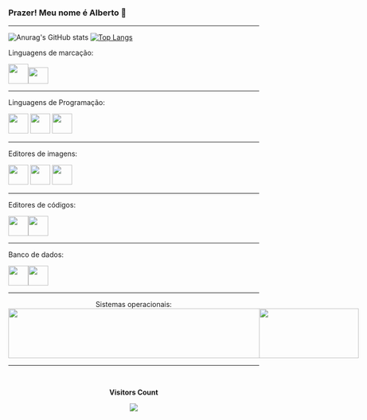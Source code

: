 ### Prazer! Meu nome é Alberto 👋

<!--
**Alberto-MeloL/Alberto-MeloL** is a ✨ _special_ ✨ repository because its `README.md` (this file) appears on your GitHub profile.

Here are some ideas to get you started:

- 🔭 I’m currently working on ...
- 🌱 I’m currently learning ...
- 👯 I’m looking to collaborate on ...
- 🤔 I’m looking for help with ...
- 💬 Ask me about ...
- 📫 How to reach me: ...
- 😄 Pronouns: ...
- ⚡ Fun fact: ...
-->
<hr>

![Anurag's GitHub stats](https://github-readme-stats.vercel.app/api?username=Alberto-MeloL&show_icons=true&theme=dark)     [![Top Langs](https://github-readme-stats.vercel.app/api/top-langs/?username=Alberto-MeloL&layout=donut&icons=true&theme=dark)](https://github.com/Alberto-MeloL/github-readme-stats)
  
  
  <div style="display: inline_block">
    <p>Linguagens de marcação:</p>
            <img src="https://cdn.jsdelivr.net/gh/devicons/devicon/icons/css3/css3-original-wordmark.svg" width="40" height="40"/><img src="https://cdn.jsdelivr.net/gh/devicons/devicon/icons/html5/html5-original.svg" width="40" height="33" />
    <hr>
    <p>Linguagens de Programação:</p>
           <img src="https://cdn.jsdelivr.net/gh/devicons/devicon/icons/java/java-plain-wordmark.svg" width="40" height="40" /> <img src="https://cdn.jsdelivr.net/gh/devicons/devicon/icons/javascript/javascript-original.svg" width="40" height="40"/>
            <img src="https://cdn.jsdelivr.net/gh/devicons/devicon/icons/php/php-original.svg" width="40" height="40"/>
    <hr>
    <p>Editores de imagens:</p>
    <img src="https://cdn.jsdelivr.net/gh/devicons/devicon/icons/gimp/gimp-original-wordmark.svg" width="40" height="40"/>
            <img src="https://cdn.jsdelivr.net/gh/devicons/devicon/icons/canva/canva-original.svg" width="40" height="40"/>
            <img src="https://cdn.jsdelivr.net/gh/devicons/devicon/icons/figma/figma-original.svg" width="40" height="40"/>
    <hr>
    <p>Editores de códigos:</p>
      <img src="https://cdn.jsdelivr.net/gh/devicons/devicon/icons/vscode/vscode-original-wordmark.svg" width="40" height="40"/><img src="https://cdn.jsdelivr.net/gh/devicons/devicon/icons/phpstorm/phpstorm-plain-wordmark.svg" width="40" height="40"/>
   </div>    

   <hr>
   <p>Banco de dados:</p>
   
   <img src="https://cdn.jsdelivr.net/gh/devicons/devicon/icons/mysql/mysql-original-wordmark.svg" width="40" height="40"/><img src="https://cdn.jsdelivr.net/gh/devicons/devicon/icons/postgresql/postgresql-original-wordmark.svg" width="40" height="40"/>
          
          

<hr>
<center> <h1">Sistemas operacionais:</h1></center>
<div style="display: flex">
   <img src="https://cdn.jsdelivr.net/gh/devicons/devicon/icons/linux/linux-original.svg" width="560" height="100"/>
<img src="https://cdn.jsdelivr.net/gh/devicons/devicon/icons/windows8/windows8-original.svg" width="200" height="100"/>
  </div>
   <hr>
   <div align="center">
    <br><p align="center"><b>Visitors Count</b></p>  
    <p align="center"><img align="center" src="https://profile-counter.glitch.me/{Alberto-MeloL}/count.svg" /></p> 
    <br>
  </div>
